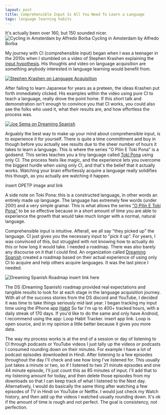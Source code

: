 ```yaml
---
layout: post
title: Comprehensible Input Is All You Need To Learn a Language
tags: language learning habits
---
```


It's actually been over 160, but 150 sounded nicer.
![Cycling in Amsterdam by Alfredo Borba](https://upload.wikimedia.org/wikipedia/commons/thumb/0/04/Cycling_Amsterdam_03.jpg/960px-Cycling_Amsterdam_03.jpg?20140811165132) Cycling in Amsterdam by Alfredo Borba   

My journey with CI (comprehensible input) began when I was a teenager in the 2010s when I stumbled on a video of Stephen Krashen explaining the [input hypothesis](https://en.wikipedia.org/wiki/Input_hypothesis). His thoughts and video on language acquisition are something anybody interested in language learning would benefit from.  

[![Stephen Krashen on Language Acquisition](https://i.ytimg.com/vi/NiTsduRreug/hqdefault.jpg?sqp=-oaymwE1CKgBEF5IVfKriqkDKAgBFQAAiEIYAXABwAEG8AEB-AG-AoAC8AGKAgwIABABGFwgWihlMA8=&rs=AOn4CLC694p0XaG_tmRchR4uedBCeobgNg)](https://youtu.be/NiTsduRreug?si=2ppZsTceiJ_ltJ3G)   

After failing to learn Japanese for years as a preteen, the ideas Krashen put forth immediately clicked. His examples within the video using pure CI to teach a language, really drove the point home. If this short talk and demonstration isn't enough to convince you that CI works, you could also see the folks who used it, what their results are, and how effortless the process was. 

[![Joe Sema on Dreaming Spanish](https://i.ytimg.com/vi/oYdgd0eTorQ/hqdefault.jpg?sqp=-oaymwEbCKgBEF5IVfKriqkDDggBFQAAiEIYAXABwAEG&rs=AOn4CLDfXNDF0po0Ed96JBa7BO7SAAyAgQ)](https://youtu.be/oYdgd0eTorQ?si=i8ZRy4oC3Zy_ClM4)   

Arguably the best way to make up your mind about comprehensible input, is to experience it for yourself. There is quite a time committment and buy in though before you actually see results due to the sheer number of hours it takes to learn a language. This is where the series "O Pilin E Toki Pona" is a godsend. This series teaches you a tiny language called [Toki Pona](https://en.wikipedia.org/wiki/Toki_Pona) using only CI. The process feels like magic, and the experience lets you overcome the biggest hurdle when using only CI, and that's the belief that it actually works. Watching your brain effortlessly acquire a language really solidifies this though, as you actually are watching it happen.  

insert OPETP image and link

A side note on Toki Pona: this is a constructed language, in other words an entirely made up language. The language has extremely few words (under 200!) and a very simple gramar. This is what allows the series ["O Pilin E Toki Pona"](https://www.youtube.com/playlist?list=PLwYL9_SRAk8EXSZPSTm9lm2kD_Z1RzUgm) to be so effective because in a short amount of time you are able to experience the growth that would take much longer with a normal, natural language. 

Comprehensible input is intuitive. Afterall, we all say "they picked up" the language. CI just gives you the necessary input to "pick it up". For years, I was convinced of this, but struggled with not knowing how to actually do this or how long it would take. I needed a roadmap. There was also barely any discourse on it that I could find. An organization called [Dreaming Spanish](https://www.dreamingspanish.com/about) created a roadmap based on their actual experience of using only CI to acquire and help others acquire languages. It was the last piece I needed.  

![Dreaming Spanish Roadmap](https://cdn.prod.website-files.com/60fb923336a77a79f20d5348/671620276bd7687592327cc0_Compact%20Dreaming%20Spanish%20timeline-p-1080.png) insert link here

The DS (Dreaming Spanish) roadmap provided real expectations and tangible results to look for at each stage in the language acquisition journey. With all of the success stories from the DS discord and YouTube, I decided it was time to take things seriously mid last year. I began tracking my input time using the iPhone app [Habit](https://apps.apple.com/us/app/habit-tracker/id1438388363) So far I'm up to 400+ tracked hours, with a daily streak of 170 days. If you'd like to do the same and only have Android, I recommend using the app: Loop Habit Tracker. insert app link. Loop is open source, and in my opinion a little better because it gives you more data.  

The way my process works is at the end of a session or day of listening to CI through podcasts or YouTube videos I just tally up the videos or podcasts I consumed rounding down on their minutes. For example I have a lot of podcast episodes downloaded in Hindi. After listening to a few episodes throughout the day I'll check and see how long I've listened for. This usually just takes a minute or two, so if I listened to  two 21 minute episodes and one 44 minute episode, I'll just count this as 85 minutes of input. I'll add that to my listening amount for today, and then delete those episodes from my downloads so that I can keep track of what I listened to the Next day. Alternatively, I would do basically the same thing after watching a few episodes of TV in Hindi on YouTube or Netflix. I would just check my Watch history, and then add up the videos I watched usually rounding down. It's ok if the amount of time is rough and not perfect. The goal is consistency, not perfection. 